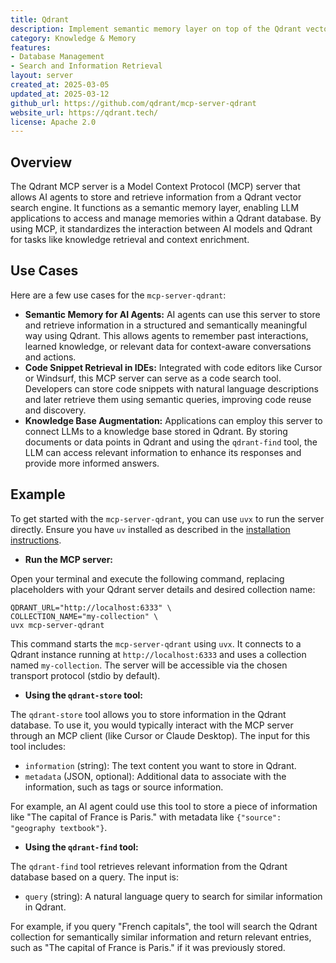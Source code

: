```yaml
---
title: Qdrant
description: Implement semantic memory layer on top of the Qdrant vector search engine
category: Knowledge & Memory
features:
- Database Management
- Search and Information Retrieval
layout: server
created_at: 2025-03-05
updated_at: 2025-03-12
github_url: https://github.com/qdrant/mcp-server-qdrant
website_url: https://qdrant.tech/
license: Apache 2.0
---
```


## Overview

The Qdrant MCP server is a Model Context Protocol (MCP) server that allows AI agents to store and retrieve information from a Qdrant vector search engine. It functions as a semantic memory layer, enabling LLM applications to access and manage memories within a Qdrant database. By using MCP, it standardizes the interaction between AI models and Qdrant for tasks like knowledge retrieval and context enrichment.

## Use Cases

Here are a few use cases for the `mcp-server-qdrant`:

- **Semantic Memory for AI Agents:**  AI agents can use this server to store and retrieve information in a structured and semantically meaningful way using Qdrant. This allows agents to remember past interactions, learned knowledge, or relevant data for context-aware conversations and actions.
- **Code Snippet Retrieval in IDEs:** Integrated with code editors like Cursor or Windsurf, this MCP server can serve as a code search tool. Developers can store code snippets with natural language descriptions and later retrieve them using semantic queries, improving code reuse and discovery.
- **Knowledge Base Augmentation:** Applications can employ this server to connect LLMs to a knowledge base stored in Qdrant. By storing documents or data points in Qdrant and using the `qdrant-find` tool, the LLM can access relevant information to enhance its responses and provide more informed answers.

## Example

To get started with the `mcp-server-qdrant`, you can use `uvx` to run the server directly. Ensure you have `uv` installed as described in the [installation instructions](https://github.com/qdrant/mcp-server-qdrant#installation).

* **Run the MCP server:**

Open your terminal and execute the following command, replacing placeholders with your Qdrant server details and desired collection name:

    QDRANT_URL="http://localhost:6333" \
    COLLECTION_NAME="my-collection" \
    uvx mcp-server-qdrant

This command starts the `mcp-server-qdrant` using `uvx`. It connects to a Qdrant instance running at `http://localhost:6333` and uses a collection named `my-collection`. The server will be accessible via the chosen transport protocol (stdio by default).

* **Using the `qdrant-store` tool:**

The `qdrant-store` tool allows you to store information in the Qdrant database. To use it, you would typically interact with the MCP server through an MCP client (like Cursor or Claude Desktop).  The input for this tool includes:

- `information` (string): The text content you want to store in Qdrant.
- `metadata` (JSON, optional):  Additional data to associate with the information, such as tags or source information.

For example, an AI agent could use this tool to store a piece of information like "The capital of France is Paris." with metadata like `{"source": "geography textbook"}`.

* **Using the `qdrant-find` tool:**

The `qdrant-find` tool retrieves relevant information from the Qdrant database based on a query.  The input is:

- `query` (string): A natural language query to search for similar information in Qdrant.

For example, if you query "French capitals", the tool will search the Qdrant collection for semantically similar information and return relevant entries, such as "The capital of France is Paris." if it was previously stored.
